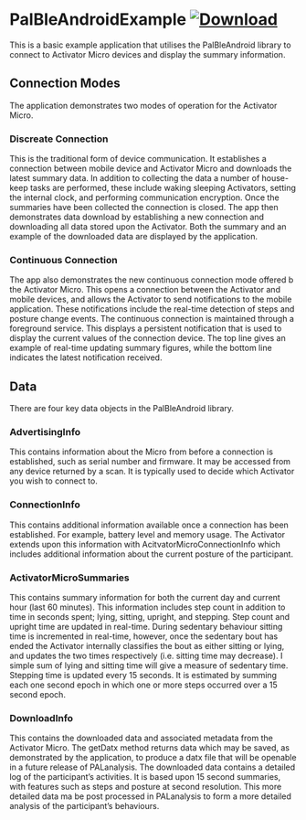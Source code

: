 # PalBleAndroidExample [ ![Download](https://api.bintray.com/packages/pal/maven/PalBleAndroid/images/download.svg?version=0.6.1) ](https://bintray.com/pal/maven/PalBleAndroid/0.6.1/link)
This is a basic example application that utilises the PalBleAndroid library to connect to Activator Micro devices and display the summary information.
## Connection Modes
The application demonstrates two modes of operation for the Activator Micro.
### Discreate Connection
This is the traditional form of device communication. It establishes a connection between mobile device and Activator Micro and downloads the latest summary data.
In addition to collecting the data a number of house-keep tasks are performed, these include waking sleeping Activators, setting the internal clock, and performing communication encryption.
Once the summaries have been collected the connection is closed. The app then demonstrates data download by establishing a new connection and downloading all data stored upon the Activator.
Both the summary and an example of the downloaded data are displayed by the application.
### Continuous Connection
The app also demonstrates the new continuous connection mode offered b the Activator Micro. This opens a connection between the Activator and mobile devices, and allows the Activator to send notifications to the mobile application. These notifications include the real-time detection of steps and posture change events.
The continuous connection is maintained through a foreground service. This displays a persistent notification that is used to display the current values of the connection device.
The top line gives an example of real-time updating summary figures, while the bottom line indicates the latest notification received.
## Data
There are four key data objects in the PalBleAndroid library.
### AdvertisingInfo
This contains information about the Micro from before a connection is established, such as serial number and firmware. It may be accessed from any device returned by a scan. It is typically used to decide which Activator you wish to connect to.
### ConnectionInfo
This contains additional information available once a connection has been established. For example, battery level and memory usage. The Activator extends upon this information with AcitvatorMicroConnectionInfo which includes additional information about the current posture of the participant.
### ActivatorMicroSummaries
This contains summary information for both the current day and current hour (last 60 minutes). This information includes step count in addition to time in seconds spent; lying, sitting, upright, and stepping. Step count and upright time are updated in real-time. During sedentary behaviour sitting time is incremented in real-time, however, once the sedentary bout has ended the Activator internally classifies the bout as either sitting or lying, and updates the two times respectively (i.e. sitting time may decrease). I simple sum of lying and sitting time will give a measure of sedentary time. Stepping time is updated every 15 seconds. It is estimated by summing each one second epoch in which one or more steps occurred over a 15 second epoch.
### DownloadInfo
This contains the downloaded data and associated metadata from the Activator Micro. The getDatx method returns data which may be saved, as demonstrated by the application, to produce a datx file that will be openable in a future release of PALanalysis. The downloaded data contains a detailed log of the participant’s activities. It is based upon 15 second summaries, with features such as steps and posture at second resolution. This more detailed data ma be post processed in PALanalysis to form a more detailed analysis of the participant’s behaviours.
